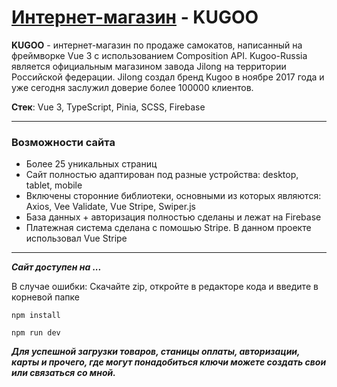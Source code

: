 # [Интернет-магазин](https://kugoo-ffd41.web.app/) - KUGOO

__KUGOO__ - интернет-магазин по продаже самокатов, написанный на фреймворке Vue 3 c использованием Composition API. Kugoo-Russia является официальным магазином завода Jilong на территории Российской федерации. Jilong создал бренд Kugoo в ноябре 2017 года и уже сегодня заслужил доверие более 100000 клиентов. 

__Стек__: Vue 3, TypeScript, Pinia, SCSS, Firebase
___ 
### Возможности сайта
* Более 25 уникальных страниц
* Сайт полностью адаптирован под разные устройства: desktop, tablet, mobile
* Включены сторонние библиотеки, основными из которых являются: Axios, Vee Validate, Vue Stripe, Swiper.js
* База данных + авторизация полностью сделаны и лежат на Firebase
* Платежная система сделана с помошью Stripe. В данном проекте использовал Vue Stripe

___
___Сайт доступен на ...___

В случае ошибки: 
Скачайте zip, откройте в редакторе кода и введите в корневой папке

`npm install`

`npm run dev`

___Для успешной загрузки товаров, станицы оплаты, авторизации, карты и прочего, где могут понадобиться ключи можете создать свои или связаться со мной.___

